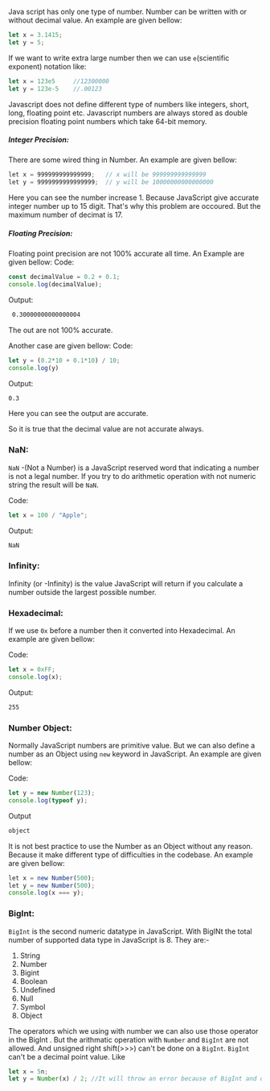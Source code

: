 Java script has only one type of number. Number can be written with or without decimal value. An example are given bellow:

```js
let x = 3.1415;
let y = 5;
```

If we want to write extra large number then we can use `e`(scientific exponent) notation like: 

```js
let x = 123e5     //12300000
let y = 123e-5    //.00123
```

Javascript does not define different type of numbers like integers, short, long, floating point etc. Javascript numbers are always stored as double precision floating point numbers which take 64-bit memory.


##### Integer Precision:
There are some wired thing in Number. An example are given bellow:

```js
let x = 999999999999999;   // x will be 999999999999999  
let y = 9999999999999999;  // y will be 10000000000000000
```


Here you can see the number increase 1. Because JavaScript give accurate integer number up to 15 digit. That's why this problem are occoured. But the maximum number of decimat is 17.

##### Floating Precision:

Floating point precision are not 100% accurate all time. An Example are given bellow:
Code:
```js
const decimalValue = 0.2 + 0.1;
console.log(decimalValue);
```
Output:
```sh
 0.30000000000000004
```

The out are not 100% accurate.

Another case are given bellow:
Code:
```js
let y = (0.2*10 + 0.1*10) / 10;
console.log(y)
```
Output:
```sh
0.3
```
Here you can see the output are accurate.

So it is true that the decimal value are not accurate always.


### NaN:

`NaN` -(Not a Number) is a  JavaScript reserved word that indicating a number is not a legal number. If you try to do arithmetic operation with not numeric string the result will be `NaN`.

Code:
```js
let x = 100 / "Apple";
```
Output:
```sh
NaN
```

### Infinity:

Infinity (or -Infinity) is the value JavaScript will return if you calculate a number outside the largest possible number.
### Hexadecimal:

If we use `0x` before a number then it converted into Hexadecimal. An example are given bellow:

Code:
```js
let x = 0xFF;
console.log(x);
```
Output:
```sh
255
```


### Number Object:

Normally JavaScript numbers are primitive value. But we can also define a number as an Object using `new` keyword in JavaScript. An example are given bellow:

Code:
```js
let y = new Number(123);
console.log(typeof y);
```

Output
```sh
object
```

It is not best practice to use the Number as an Object without any reason. Because it make different type of difficulties in the codebase. An example are given bellow:

```js
let x = new Number(500);  
let y = new Number(500);
console.log(x === y);
```

### BigInt:

`BigInt` is the second numeric datatype in JavaScript. With BigINt the total number of supported data type in JavaScript is 8. They are:-

1. String  
2. Number  
3. Bigint  
4. Boolean  
5. Undefined  
6. Null  
7. Symbol  
8. Object

The operators which we using with number we can also use those operator in the BigInt . But the arithmatic operation with `Number` and `BigInt` are not allowed. And unsigned right shift(>>>) can't be done on a `BigInt`. `BigInt` can't be a decimal point value. Like

```js
let x = 5n;
let y = Number(x) / 2; //It will throw an error because of BigInt and other
```